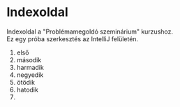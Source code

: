 # Indexoldal

Indexoldal a "Problémamegoldó szeminárium" kurzushoz.
</br>
Ez egy próba szerkesztés az IntelliJ felületén.

1. első
2. második
3. harmadik
4. negyedik
5. ötödik
6. hatodik
7. 